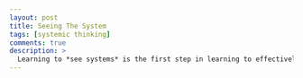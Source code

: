 ```yaml
---
layout: post
title: Seeing The System
tags: [systemic thinking]
comments: true
description: >
  Learning to *see systems* is the first step in learning to effectively understand and change your world effectively 
---
```


